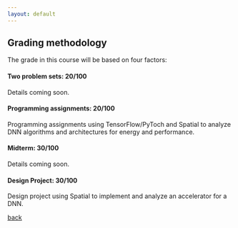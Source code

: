 ```yaml
---
layout: default
---
```


## Grading methodology

The grade in this course will be based on four factors:

#### Two problem sets: 20/100

Details coming soon.

#### Programming assignments: 20/100

Programming assignments using TensorFlow/PyToch and Spatial to analyze DNN algorithms and architectures for energy and performance.

#### Midterm: 30/100

Details coming soon.

#### Design Project: 30/100

Design project using Spatial to implement and analyze an accelerator for a DNN.

[back](./)
